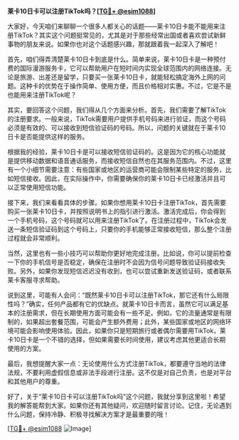 **莱卡10日卡可以注册TikTok吗？[[TG💪+ @esim1088](https://t.me/s/esim1088)]**

大家好，今天咱们来聊聊一个很多人都关心的话题——莱卡10日卡能不能用来注册TikTok？其实这个问题挺常见的，尤其是对于那些经常出国或者喜欢尝试新鲜事物的朋友来说。如果你也对这个话题感兴趣，那就跟着我一起深入了解吧！

首先，咱们得弄清楚莱卡10日卡到底是什么。简单来说，莱卡10日卡是一种预付费的国际漫游服务卡，它可以帮助用户在短时间内实现全球范围内的网络连接。无论是旅游、出差还是留学，只要买一张莱卡10日卡，就能轻松搞定海外上网的问题。这种卡的优势在于操作简单、使用方便，而且价格相对实惠。不过，它是不是也能用来注册TikTok呢？

其实，要回答这个问题，我们得从几个方面来分析。首先，我们需要了解TikTok的注册要求。一般来说，TikTok需要用户提供手机号码来进行验证，而这个号码必须是有效的、可以接收到短信验证码的号码。所以，问题的关键就在于莱卡10日卡是否能提供这样的服务。

根据我的经验，莱卡10日卡是可以接收短信验证码的。这是因为它的核心功能就是提供移动数据和语音通话服务，而接收短信自然也在其服务范围内。不过，这里有一个小细节需要注意：有些国家或地区的运营商可能会限制某些特定的服务，比如短信接收。因此，在实际操作中，你需要确保你的莱卡10日卡已经激活并且可以正常使用短信功能。

接下来，我们来看看具体的步骤。如果你想用莱卡10日卡注册TikTok，首先需要购买一张莱卡10日卡，并按照说明书上的指引进行激活。激活完成后，你会得到一个手机号码，这个号码就可以用来注册TikTok了。在注册过程中，TikTok会发送一条短信验证码到这个号码上，只要你的手机能够正常接收短信，那么整个注册过程就会非常顺利。

当然，这里也有一些小技巧可以帮助你更好地完成注册。比如说，你可以提前检查一下你的手机信号是否稳定，确保在注册时不会因为信号问题导致验证码接收失败。另外，如果你发现短信迟迟没有收到，也可以尝试重新发送验证码，或者联系莱卡客服寻求帮助。

说到这里，可能有人会问：“既然莱卡10日卡可以注册TikTok，那它还有什么局限性吗？”确实，任何产品都有它的优缺点。就莱卡10日卡而言，虽然它可以满足基本的注册需求，但在长期使用方面可能会有一些不足。例如，它的流量通常是有限制的，如果超出套餐范围，可能会产生额外费用；此外，某些国家或地区的网络环境可能会影响使用体验。因此，如果你只是短期旅行或者偶尔需要用TikTok，莱卡10日卡是一个不错的选择，但如果需要长时间使用，建议考虑其他更适合长期使用的方案。

最后，我想提醒大家一点：无论使用什么方式注册TikTok，都要遵守当地的法律法规，不要利用虚假信息或非法手段进行注册。这不仅是对自己负责，也是对平台和其他用户的尊重。

好了，关于“莱卡10日卡可以注册TikTok吗”这个问题，我就分享到这里啦！希望我的解答能帮到大家。如果你还有其他疑问，欢迎随时留言讨论。记住，无论遇到什么问题，保持冷静、积极寻找解决方案才是最重要的哦！

[[TG💪+ @esim1088](https://t.me/s/esim1088) ![Image](https://i.postimg.cc/4NQfJmqS/Snipaste-2025-05-13-00-14-12.png)]